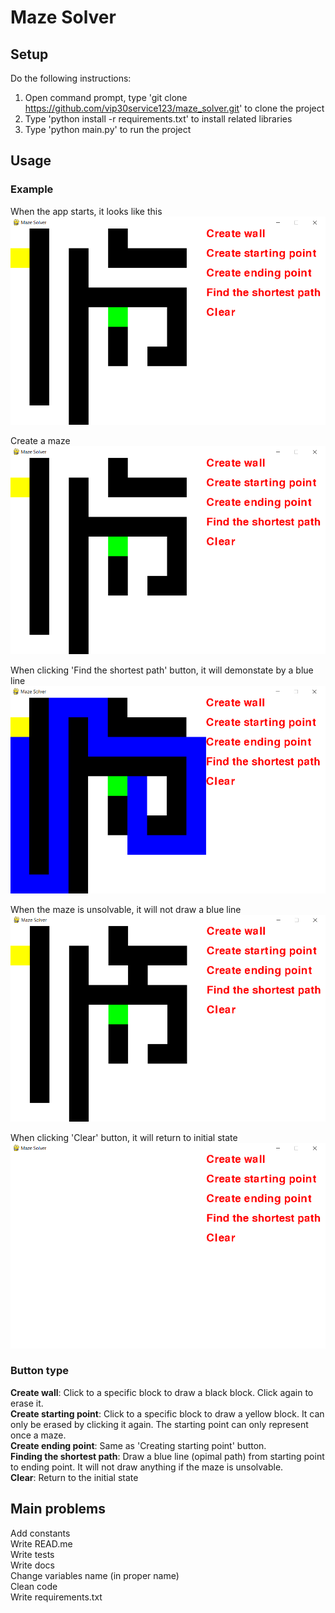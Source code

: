 # Maze Solver





## Setup 
Do the following instructions:
1. Open command prompt, type 'git clone https://github.com/vip30service123/maze_solver.git' to clone the project
2. Type 'python install -r requirements.txt' to install related libraries
3. Type 'python main.py' to run the project

## Usage
### Example

When the app starts, it looks like this
<img src="imgs\Create_maze.png">


Create a maze
![image](imgs\Create_maze.png)

When clicking 'Find the shortest path' button, it will demonstate by a blue line
![image](imgs\Finding_optimal_path.png)

When the maze is unsolvable, it will not draw a blue line
![image](imgs\Unsolvable_maze.png)

When clicking 'Clear' button, it will return to initial state
![alt text](imgs\Initial.png)
### Button type
**Create wall**: Click to a specific block to draw a black block. Click again to erase it. <br/>
**Create starting point**: Click to a specific block to draw a yellow block. It can only be erased by clicking it again. The starting point can only represent once a maze. <br/>
**Create ending point**: Same as 'Creating starting point' button. <br/>
**Finding the shortest path**: Draw a blue line (opimal path) from starting point to ending point. It will not draw anything if the maze is unsolvable. <br/>
**Clear**: Return to the initial state <br/>



## Main problems
Add constants <br/>
Write READ.me <br/>
Write tests <br/>
Write docs <br/>
Change variables name (in proper name) <br/>
Clean code <br/>
Write requirements.txt <br/>
